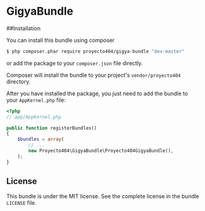 GigyaBundle
======

##Installation

You can install this bundle using composer

``` bash
$ php composer.phar require proyecto404/gigya-bundle "dev-master"
```

or add the package to your `composer.json` file directly.

Composer will install the bundle to your project's `vendor/proyecto404` directory.

After you have installed the package, you just need to add the bundle to your `AppKernel.php` file:

``` php
<?php
// app/AppKernel.php

public function registerBundles()
{
    $bundles = array(
        // ...
        new Proyecto404\GigyaBundle\Proyecto404GigyaBundle(),
    );
}
```

  
License
-------

This bundle is under the MIT license. See the complete license in the bundle `LICENSE` file.
